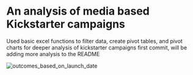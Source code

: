 # An analysis of media based Kickstarter campaigns 
Used basic excel functions to filter data, create pivot tables, and pivot charts for deeper analysis of kickstarter campaigns
first commit, will be adding more analysis to the README

![outcomes_based_on_launch_date](path/to/outcomes_based_on_launch_date.png)
